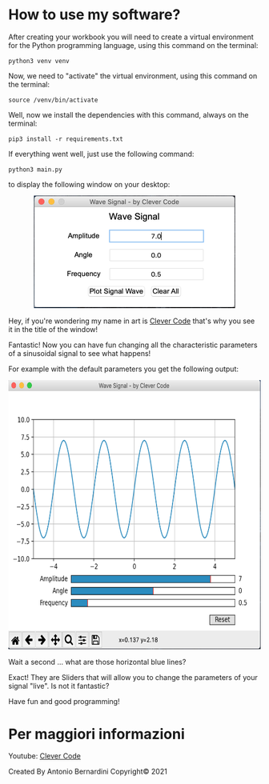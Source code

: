 # How to use my software?

After creating your workbook you will need to create a virtual environment for the Python programming language, using this command on the terminal:

```
python3 venv venv
```

Now, we need to "activate" the virtual environment, using this command on the terminal:

```
source /venv/bin/activate
```

Well, now we install the dependencies with this command, always on the terminal:

```
pip3 install -r requirements.txt
```

If everything went well, just use the following command:

```
python3 main.py
```

to display the following window on your desktop:

<p align="center">
  <img src="Wave/images/1.png" width="402" height="225"/>  
</p>

Hey, if you're wondering my name in art is [Clever Code](https://www.youtube.com/c/CleverCode) that's why you see it in the title of the window!

Fantastic! Now you can have fun changing all the characteristic parameters of a sinusoidal signal to see what happens!

For example with the default parameters you get the following output:

<p align="center">
  <img src="Wave/images/2.png" width="640.5" height="538.5"/>  
</p>

Wait a second ... what are those horizontal blue lines?

Exact! They are Sliders that will allow you to change the parameters of your signal "live". Is not it fantastic?

Have fun and good programming!

# Per maggiori informazioni

Youtube: [Clever Code](https://www.youtube.com/c/CleverCode)

Created By Antonio Bernardini Copyright© 2021
